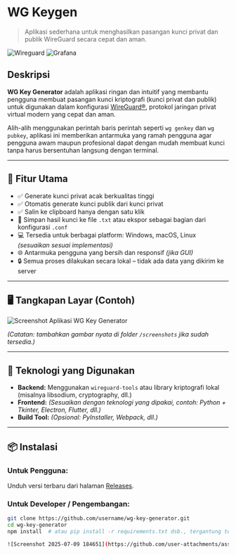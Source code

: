
# WG Keygen

> Aplikasi sederhana untuk menghasilkan pasangan kunci privat dan publik WireGuard secara cepat dan aman.

![Wireguard](https://img.shields.io/badge/Prometheus-E6522C?style=for-the-badge&logo=Prometheus&logoColor=white) ![Grafana](https://img.shields.io/badge/grafana-%23F46800.svg?style=for-the-badge&logo=grafana&logoColor=white)


## Deskripsi

**WG Key Generator** adalah aplikasi ringan dan intuitif yang membantu pengguna membuat pasangan kunci kriptografi (kunci privat dan publik) untuk digunakan dalam konfigurasi [WireGuard®](https://www.wireguard.com ), protokol jaringan privat virtual modern yang cepat dan aman.

Alih-alih menggunakan perintah baris perintah seperti `wg genkey` dan `wg pubkey`, aplikasi ini memberikan antarmuka yang ramah pengguna agar pengguna awam maupun profesional dapat dengan mudah membuat kunci tanpa harus bersentuhan langsung dengan terminal.

---

## 🔧 Fitur Utama

- ✅ Generate kunci privat acak berkualitas tinggi  
- ✅ Otomatis generate kunci publik dari kunci privat  
- ✅ Salin ke clipboard hanya dengan satu klik  
- 📁 Simpan hasil kunci ke file `.txt` atau ekspor sebagai bagian dari konfigurasi `.conf`  
- 💻 Tersedia untuk berbagai platform: Windows, macOS, Linux *(sesuaikan sesuai implementasi)*  
- 🌐 Antarmuka pengguna yang bersih dan responsif *(jika GUI)*  
- 🔒 Semua proses dilakukan secara lokal – tidak ada data yang dikirim ke server  

---

## 🖥️ Tangkapan Layar (Contoh)

![Screenshot Aplikasi WG Key Generator](screenshots/screenshot-1.png)

_(Catatan: tambahkan gambar nyata di folder `/screenshots` jika sudah tersedia.)_

---

## 🧰 Teknologi yang Digunakan

- **Backend:** Menggunakan `wireguard-tools` atau library kriptografi lokal (misalnya libsodium, cryptography, dll.)
- **Frontend:** _(Sesuaikan dengan teknologi yang dipakai, contoh: Python + Tkinter, Electron, Flutter, dll.)_
- **Build Tool:** _(Opsional: PyInstaller, Webpack, dll.)_

---

## 📦 Instalasi

### Untuk Pengguna:

Unduh versi terbaru dari halaman [Releases](https://github.com/username/wg-key-generator/releases ).

### Untuk Developer / Pengembangan:

```bash
git clone https://github.com/username/wg-key-generator.git 
cd wg-key-generator
npm install  # atau pip install -r requirements.txt dsb., tergantung teknologi

![Screenshot 2025-07-09 184651](https://github.com/user-attachments/assets/ae91ea3d-75cd-484b-94a3-e6240bd65868)

